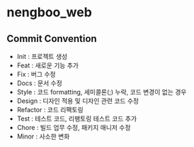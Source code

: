 # nengboo_web

## Commit Convention

- Init : 프로젝트 생성
- Feat : 새로운 기능 추가
- Fix : 버그 수정
- Docs : 문서 수정
- Style : 코드 formatting, 세미콜론(;) 누락, 코드 변경이 없는 경우
- Design : 디자인 적용 및 디자인 관련 코드 수정
- Refactor : 코드 리팩토링
- Test : 테스트 코드, 리팽토링 테스트 코드 추가
- Chore : 빌드 업무 수정, 패키지 매니저 수정
- Minor : 사소한 변화
